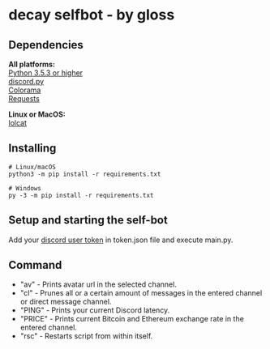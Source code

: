 decay selfbot - by gloss
==========


Dependencies
----------
**All platforms:**\
[Python 3.5.3 or higher](https://www.python.org/downloads/)\
[discord.py](https://pypi.org/project/colorama/)\
[Colorama](https://pypi.org/project/colorama/)\
[Requests](https://pypi.org/project/requests/)

**Linux or MacOS:**\
[lolcat](https://github.com/busyloop/lolcat)

Installing
----------

    # Linux/macOS
    python3 -m pip install -r requirements.txt

    # Windows
    py -3 -m pip install -r requirements.txt

Setup and starting the self-bot
----------

Add your [discord user token](https://github.com/Tyrrrz/DiscordChatExporter/wiki/Obtaining-Token-and-Channel-IDs#how-to-get-user-token) in token.json file and execute main.py.

Command
----------
* "av" - Prints avatar url in the selected channel.
* "cl" - Prunes all or a certain amount of messages in the entered channel or direct message channel.
* "PING" - Prints your current Discord latency.
* "PRICE" - Prints current Bitcoin and Ethereum exchange rate in the entered channel.
* "rsc" - Restarts script from within itself.
